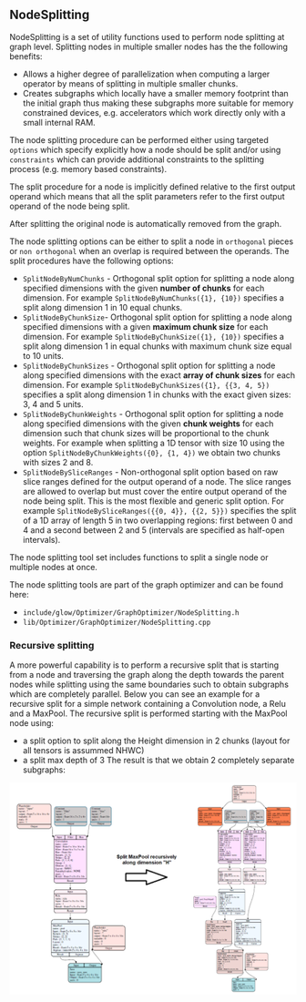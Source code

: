## NodeSplitting

NodeSplitting is a set of utility functions used to perform node splitting at graph level. Splitting
nodes in multiple smaller nodes has the the following benefits:
- Allows a higher degree of parallelization when computing a larger operator by means of splitting in
  multiple smaller chunks.
- Creates subgraphs which locally have a smaller memory footprint than the initial graph thus making
  these subgraphs more suitable for memory constrained devices, e.g. accelerators which work directly
  only with a small internal RAM.

The node splitting procedure can be performed either using targeted `options` which specify explicitly
how a node should be split and/or using `constraints` which can provide additional constraints to the
splitting process (e.g. memory based constraints).

The split procedure for a node is implicitly defined relative to the first output operand which means
that all the split parameters refer to the first output operand of the node being split.

After splitting the original node is automatically removed from the graph.

The node splitting options can be either to split a node in `orthogonal` pieces or `non orthogonal`
when an overlap is required between the operands. The split procedures have the following options:
- `SplitNodeByNumChunks` - Orthogonal split option for splitting a node along specified dimensions
  with the given **number of chunks** for each dimension. For example `SplitNodeByNumChunks({1}, {10})`
  specifies a split along dimension 1 in 10 equal chunks.
- `SplitNodeByChunkSize`- Orthogonal split option for splitting a node along specified dimensions
  with a given **maximum chunk size** for each dimension. For example `SplitNodeByChunkSize({1}, {10})`
  specifies a split along dimension 1 in equal chunks with maximum chunk size equal to 10 units.
- `SplitNodeByChunkSizes` - Orthogonal split option for splitting a node along specified dimensions
  with the exact **array of chunk sizes** for each dimension. For example `SplitNodeByChunkSizes({1}, {{3, 4, 5})`
  specifies a split along dimension 1 in chunks with the exact given sizes: 3, 4 and 5 units.
- `SplitNodeByChunkWeights` - Orthogonal split option for splitting a node along specified dimensions
  with the given **chunk weights** for each dimension such that chunk sizes will be proportional to the
  chunk weights. For example when splitting a 1D tensor with size 10 using the option `SplitNodeByChunkWeights({0}, {1, 4})`
  we obtain two chunks with sizes 2 and 8.
- `SplitNodeBySliceRanges` - Non-orthogonal split option based on raw slice ranges defined for the output
  operand of a node. The slice ranges are allowed to overlap but must cover the entire output operand of
  the node being split. This is the most flexible and generic split option. For example `SplitNodeBySliceRanges({{0, 4}}, {{2, 5}})`
  specifies the split of a 1D array of length 5 in two overlapping regions: first between 0 and 4 and a
  second between 2 and 5 (intervals are specified as half-open intervals).

The node splitting tool set includes functions to split a single node or multiple nodes at once.

The node splitting tools are part of the graph optimizer and can be found here:
- `include/glow/Optimizer/GraphOptimizer/NodeSplitting.h`
- `lib/Optimizer/GraphOptimizer/NodeSplitting.cpp`

### Recursive splitting

A more powerful capability is to perform a recursive split that is starting from a node and traversing
the graph along the depth towards the parent nodes while splitting using the same boundaries such to
obtain subgraphs which are completely parallel. Below you can see an example for a recursive split for a
simple network containing a Convolution node, a Relu and a MaxPool. The recursive split is performed
starting with the MaxPool node using:
- a split option to split along the Height dimension in 2 chunks (layout for all tensors is assummed NHWC)
- a split max depth of 3
The result is that we obtain 2 completely separate subgraphs:

![](NodeSplitting.png)
